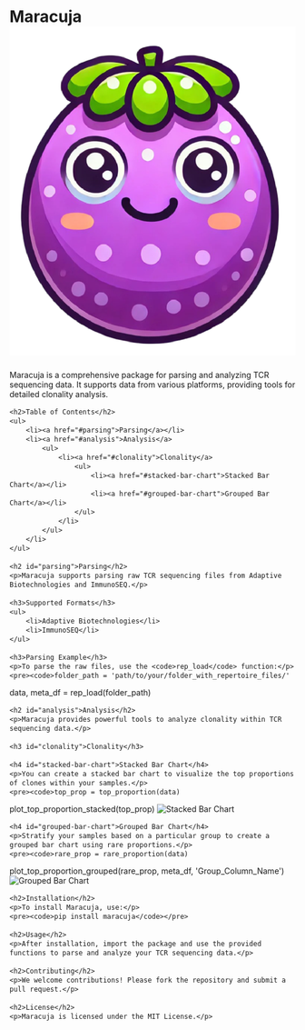 
<!DOCTYPE html>
<html lang="en">
<head>
    <meta charset="UTF-8">
    <title>Maracuja README</title>
</head>
<body>
    <h1>Maracuja <img src="maracuja.png" alt="Maracuja Logo"></h1>
    <p>Maracuja is a comprehensive package for parsing and analyzing TCR sequencing data. It supports data from various platforms, providing tools for detailed clonality analysis.</p>

    <h2>Table of Contents</h2>
    <ul>
        <li><a href="#parsing">Parsing</a></li>
        <li><a href="#analysis">Analysis</a>
            <ul>
                <li><a href="#clonality">Clonality</a>
                    <ul>
                        <li><a href="#stacked-bar-chart">Stacked Bar Chart</a></li>
                        <li><a href="#grouped-bar-chart">Grouped Bar Chart</a></li>
                    </ul>
                </li>
            </ul>
        </li>
    </ul>

    <h2 id="parsing">Parsing</h2>
    <p>Maracuja supports parsing raw TCR sequencing files from Adaptive Biotechnologies and ImmunoSEQ.</p>

    <h3>Supported Formats</h3>
    <ul>
        <li>Adaptive Biotechnologies</li>
        <li>ImmunoSEQ</li>
    </ul>

    <h3>Parsing Example</h3>
    <p>To parse the raw files, use the <code>rep_load</code> function:</p>
    <pre><code>folder_path = 'path/to/your/folder_with_repertoire_files/'
data, meta_df = rep_load(folder_path)</code></pre>

    <h2 id="analysis">Analysis</h2>
    <p>Maracuja provides powerful tools to analyze clonality within TCR sequencing data.</p>

    <h3 id="clonality">Clonality</h3>

    <h4 id="stacked-bar-chart">Stacked Bar Chart</h4>
    <p>You can create a stacked bar chart to visualize the top proportions of clones within your samples.</p>
    <pre><code>top_prop = top_proportion(data)
plot_top_proportion_stacked(top_prop)</code></pre>
    <img src="top.png" alt="Stacked Bar Chart">

    <h4 id="grouped-bar-chart">Grouped Bar Chart</h4>
    <p>Stratify your samples based on a particular group to create a grouped bar chart using rare proportions.</p>
    <pre><code>rare_prop = rare_proportion(data)
plot_top_proportion_grouped(rare_prop, meta_df, 'Group_Column_Name')</code></pre>
    <img src="rare.png" alt="Grouped Bar Chart">

    <h2>Installation</h2>
    <p>To install Maracuja, use:</p>
    <pre><code>pip install maracuja</code></pre>

    <h2>Usage</h2>
    <p>After installation, import the package and use the provided functions to parse and analyze your TCR sequencing data.</p>

    <h2>Contributing</h2>
    <p>We welcome contributions! Please fork the repository and submit a pull request.</p>

    <h2>License</h2>
    <p>Maracuja is licensed under the MIT License.</p>
</body>
</html>

